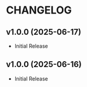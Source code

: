# CHANGELOG

<!-- version list -->

## v1.0.0 (2025-06-17)

- Initial Release

## v1.0.0 (2025-06-16)

- Initial Release
